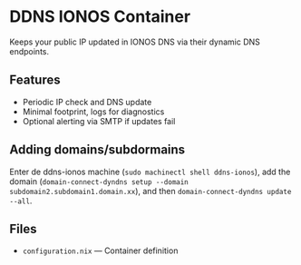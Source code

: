# DDNS IONOS Container

Keeps your public IP updated in IONOS DNS via their dynamic DNS endpoints.

## Features

- Periodic IP check and DNS update
- Minimal footprint, logs for diagnostics
- Optional alerting via SMTP if updates fail

## Adding domains/subdormains

Enter de ddns-ionos machine (`sudo machinectl shell ddns-ionos`), add the domain (`domain-connect-dyndns setup --domain subdomain2.subdomain1.domain.xx`), and then `domain-connect-dyndns update --all`.

## Files

- `configuration.nix` — Container definition

